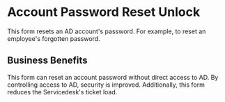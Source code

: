 # Account Password Reset Unlock

This form resets an AD account's password. For example, to reset an employee's forgotten password.

## Business Benefits

This form can reset an account password without direct access to AD. By controlling access to AD, security is improved. Additionally, this form reduces the Servicedesk's ticket load.
